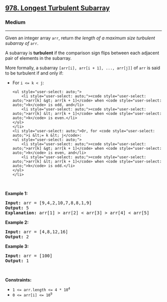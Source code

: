 <h2><a href="https://leetcode.com/problems/longest-turbulent-subarray/">978. Longest Turbulent Subarray</a></h2><h3>Medium</h3><hr><div style="user-select: auto;"><p style="user-select: auto;">Given an integer array <code style="user-select: auto;">arr</code>, return <em style="user-select: auto;">the length of a maximum size turbulent subarray of</em> <code style="user-select: auto;">arr</code>.</p>

<p style="user-select: auto;">A subarray is <strong style="user-select: auto;">turbulent</strong> if the comparison sign flips between each adjacent pair of elements in the subarray.</p>

<p style="user-select: auto;">More formally, a subarray <code style="user-select: auto;">[arr[i], arr[i + 1], ..., arr[j]]</code> of <code style="user-select: auto;">arr</code> is said to be turbulent if and only if:</p>

<ul style="user-select: auto;">
	<li style="user-select: auto;">For <code style="user-select: auto;">i &lt;= k &lt; j</code>:

	<ul style="user-select: auto;">
		<li style="user-select: auto;"><code style="user-select: auto;">arr[k] &gt; arr[k + 1]</code> when <code style="user-select: auto;">k</code> is odd, and</li>
		<li style="user-select: auto;"><code style="user-select: auto;">arr[k] &lt; arr[k + 1]</code> when <code style="user-select: auto;">k</code> is even.</li>
	</ul>
	</li>
	<li style="user-select: auto;">Or, for <code style="user-select: auto;">i &lt;= k &lt; j</code>:
	<ul style="user-select: auto;">
		<li style="user-select: auto;"><code style="user-select: auto;">arr[k] &gt; arr[k + 1]</code> when <code style="user-select: auto;">k</code> is even, and</li>
		<li style="user-select: auto;"><code style="user-select: auto;">arr[k] &lt; arr[k + 1]</code> when <code style="user-select: auto;">k</code> is odd.</li>
	</ul>
	</li>
</ul>

<p style="user-select: auto;">&nbsp;</p>
<p style="user-select: auto;"><strong style="user-select: auto;">Example 1:</strong></p>

<pre style="user-select: auto;"><strong style="user-select: auto;">Input:</strong> arr = [9,4,2,10,7,8,8,1,9]
<strong style="user-select: auto;">Output:</strong> 5
<strong style="user-select: auto;">Explanation:</strong> arr[1] &gt; arr[2] &lt; arr[3] &gt; arr[4] &lt; arr[5]
</pre>

<p style="user-select: auto;"><strong style="user-select: auto;">Example 2:</strong></p>

<pre style="user-select: auto;"><strong style="user-select: auto;">Input:</strong> arr = [4,8,12,16]
<strong style="user-select: auto;">Output:</strong> 2
</pre>

<p style="user-select: auto;"><strong style="user-select: auto;">Example 3:</strong></p>

<pre style="user-select: auto;"><strong style="user-select: auto;">Input:</strong> arr = [100]
<strong style="user-select: auto;">Output:</strong> 1
</pre>

<p style="user-select: auto;">&nbsp;</p>
<p style="user-select: auto;"><strong style="user-select: auto;">Constraints:</strong></p>

<ul style="user-select: auto;">
	<li style="user-select: auto;"><code style="user-select: auto;">1 &lt;= arr.length &lt;= 4 * 10<sup style="user-select: auto;">4</sup></code></li>
	<li style="user-select: auto;"><code style="user-select: auto;">0 &lt;= arr[i] &lt;= 10<sup style="user-select: auto;">9</sup></code></li>
</ul>
</div>